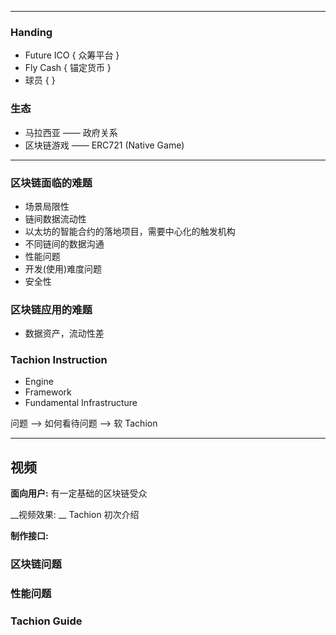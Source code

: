 

---



### Handing

+ Future ICO { 众筹平台 }
+ Fly Cash { 锚定货币 }
+ 球员 { }



### 生态

+ 马拉西亚 —— 政府关系
+ 区块链游戏 —— ERC721 (Native Game)



---



### 区块链面临的难题

+ 场景局限性
+ 链间数据流动性
+ 以太坊的智能合约的落地项目，需要中心化的触发机构
+ 不同链间的数据沟通
+ 性能问题
+ 开发(使用)难度问题
+ 安全性



### 区块链应用的难题

+ 数据资产，流动性差



### Tachion Instruction

+ Engine
+ Framework
+ Fundamental Infrastructure





问题 ——> 如何看待问题 ——> 软 Tachion



---



## 视频



__面向用户:__  有一定基础的区块链受众

__视频效果: __ Tachion 初次介绍

__制作接口:__ 



### 区块链问题





### 性能问题





### Tachion Guide





